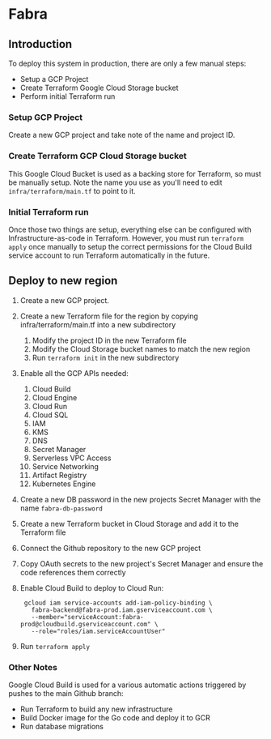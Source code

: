 # Fabra

## Introduction

To deploy this system in production, there are only a few manual steps:
- Setup a GCP Project
- Create Terraform Google Cloud Storage bucket
- Perform initial Terraform run

### Setup GCP Project
Create a new GCP project and take note of the name and project ID.

### Create Terraform GCP Cloud Storage bucket
This Google Cloud Bucket is used as a backing store for Terraform, so must be manually setup. Note the name you use
as you'll need to edit `infra/terraform/main.tf` to point to it.

### Initial Terraform run
Once those two things are setup, everything else can be configured with Infrastructure-as-code in Terraform. However,
you must run `terraform apply` once manually to setup the correct permissions for the Cloud Build service account to
run Terraform automatically in the future.

## Deploy to new region

1. Create a new GCP project.
1. Create a new Terraform file for the region by copying infra/terraform/main.tf into a new subdirectory
    1. Modify the project ID in the new Terraform file
    1. Modify the Cloud Storage bucket names to match the new region
    1. Run `terraform init` in the new subdirectory
1. Enable all the GCP APIs needed:
    1. Cloud Build
    1. Cloud Engine
    1. Cloud Run
    1. Cloud SQL
    1. IAM
    1. KMS
    1. DNS
    1. Secret Manager
    1. Serverless VPC Access
    1. Service Networking
    1. Artifact Registry
    1. Kubernetes Engine
1. Create a new DB password in the new projects Secret Manager with the name `fabra-db-password`
1. Create a new Terraform bucket in Cloud Storage and add it to the Terraform file
1. Connect the Github repository to the new GCP project
1. Copy OAuth secrets to the new project's Secret Manager and ensure the code references them correctly
1. Enable Cloud Build to deploy to Cloud Run:

        gcloud iam service-accounts add-iam-policy-binding \
          fabra-backend@fabra-prod.iam.gserviceaccount.com \
          --member="serviceAccount:fabra-prod@cloudbuild.gserviceaccount.com" \
          --role="roles/iam.serviceAccountUser"
1. Run `terraform apply`

### Other Notes
Google Cloud Build is used for a various automatic actions triggered by pushes to the main Github branch:
- Run Terraform to build any new infrastructure
- Build Docker image for the Go code and deploy it to GCR
- Run database migrations
